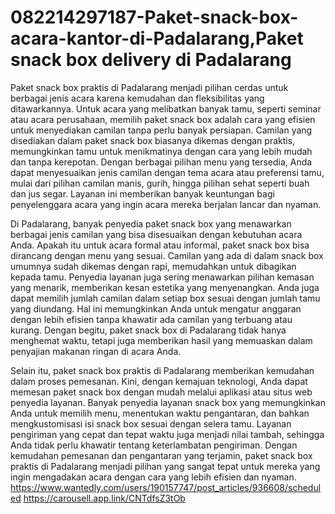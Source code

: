 # 082214297187-Paket-snack-box-acara-kantor-di-Padalarang,Paket snack box delivery di Padalarang

Paket snack box praktis di Padalarang menjadi pilihan cerdas untuk berbagai jenis acara karena kemudahan dan fleksibilitas yang ditawarkannya. Untuk acara yang melibatkan banyak tamu, seperti seminar atau acara perusahaan, memilih paket snack box adalah cara yang efisien untuk menyediakan camilan tanpa perlu banyak persiapan. Camilan yang disediakan dalam paket snack box biasanya dikemas dengan praktis, memungkinkan tamu untuk menikmatinya dengan cara yang lebih mudah dan tanpa kerepotan. Dengan berbagai pilihan menu yang tersedia, Anda dapat menyesuaikan jenis camilan dengan tema acara atau preferensi tamu, mulai dari pilihan camilan manis, gurih, hingga pilihan sehat seperti buah dan jus segar. Layanan ini memberikan banyak keuntungan bagi penyelenggara acara yang ingin acara mereka berjalan lancar dan nyaman.

Di Padalarang, banyak penyedia paket snack box yang menawarkan berbagai jenis camilan yang bisa disesuaikan dengan kebutuhan acara Anda. Apakah itu untuk acara formal atau informal, paket snack box bisa dirancang dengan menu yang sesuai. Camilan yang ada di dalam snack box umumnya sudah dikemas dengan rapi, memudahkan untuk dibagikan kepada tamu. Penyedia layanan juga sering menawarkan pilihan kemasan yang menarik, memberikan kesan estetika yang menyenangkan. Anda juga dapat memilih jumlah camilan dalam setiap box sesuai dengan jumlah tamu yang diundang. Hal ini memungkinkan Anda untuk mengatur anggaran dengan lebih efisien tanpa khawatir ada camilan yang terbuang atau kurang. Dengan begitu, paket snack box di Padalarang tidak hanya menghemat waktu, tetapi juga memberikan hasil yang memuaskan dalam penyajian makanan ringan di acara Anda.

Selain itu, paket snack box praktis di Padalarang memberikan kemudahan dalam proses pemesanan. Kini, dengan kemajuan teknologi, Anda dapat memesan paket snack box dengan mudah melalui aplikasi atau situs web penyedia layanan. Banyak penyedia layanan snack box yang memungkinkan Anda untuk memilih menu, menentukan waktu pengantaran, dan bahkan mengkustomisasi isi snack box sesuai dengan selera tamu. Layanan pengiriman yang cepat dan tepat waktu juga menjadi nilai tambah, sehingga Anda tidak perlu khawatir tentang keterlambatan pengiriman. Dengan kemudahan pemesanan dan pengantaran yang terjamin, paket snack box praktis di Padalarang menjadi pilihan yang sangat tepat untuk mereka yang ingin mengadakan acara dengan cara yang lebih efisien dan nyaman.
https://www.wantedly.com/users/190157747/post_articles/936608/scheduled
https://carousell.app.link/CNTdfsZ3tOb
